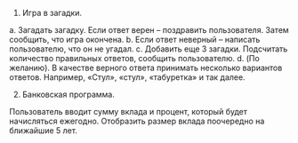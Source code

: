 1. Игра в загадки.

a. Загадать загадку. Если ответ верен – поздравить пользователя. Затем сообщить, что игра окончена.
b. Если ответ неверный – написать пользователю, что он не угадал.
c. Добавить еще 3 загадки. Подсчитать количество правильных ответов, сообщить пользователю.
d. (По желанию). В качестве верного ответа принимать несколько вариантов ответов. Например, «Стул», «стул», «табуретка» и так далее.


2. Банковская программа.

Пользователь вводит сумму вклада и процент, который будет начисляться ежегодно. Отобразить размер вклада поочередно на ближайшие 5 лет.
